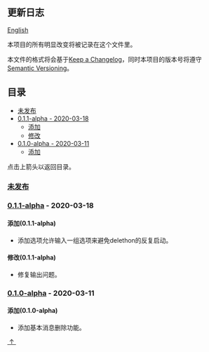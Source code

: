 ## 更新日志

[English](../CHANGELOG.md)

本项目的所有明显改变将被记录在这个文件里。

本文件的格式将会基于[Keep a Changelog](https://keepachangelog.com/zh-CN/1.0.0/)，同时本项目的版本号将遵守[Semantic Versioning](https://semver.org/lang/zh-CN/)。

## 目录

- [未发布](#未发布)
- [0.1.1-alpha - 2020-03-18](#011-alpha---2020-03-18)
  - [添加](#添加011-alpha)
  - [修改](#修改011-alpha)
- [0.1.0-alpha - 2020-03-11](#010-alpha---2020-03-11)
  - [添加](#添加010-alpha)

点击上箭头以返回目录。

### [未发布]

### [0.1.1-alpha] - 2020-03-18

#### 添加(0.1.1-alpha)

- 添加选项允许输入一组选项来避免delethon的反复启动。

#### 修改(0.1.1-alpha)

- 修复输出问题。

### [0.1.0-alpha] - 2020-03-11

#### 添加(0.1.0-alpha)

- 添加基本消息删除功能。

<escape><a href = "#目录">&nbsp;↑&nbsp;</a></escape>

[未发布]: https://github.com/BingLingGroup/autosub/compare/0.1.1-alpha...HEAD
[0.1.1-alpha]: https://github.com/BingLingGroup/autosub/compare/0.1.0-alpha...0.1.1-alpha
[0.1.0-alpha]: https://github.com/BingLingGroup/autosub/releases/tag/0.1.0-alpha